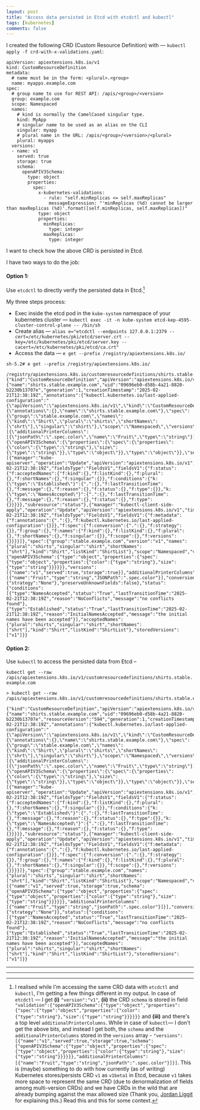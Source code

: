 ```yaml
---
layout: post
title: "Access data persisted in Etcd with etcdctl and kubectl"
tags: [kubernetes]
comments: false
---
```


I created the following CRD (Custom Resource Definition) with — `kubectl apply -f crd-with-x-validations.yaml`:

``` 
apiVersion: apiextensions.k8s.io/v1
kind: CustomResourceDefinition
metadata:
  # name must be in the form: <plural>.<group>
  name: myapps.example.com
spec:
  # group name to use for REST API: /apis/<group>/<version>
  group: example.com
  scope: Namespaced
  names:
    # kind is normally the CamelCased singular type. 
    kind: MyApp
    # singular name to be used as an alias on the CLI
    singular: myapp
    # plural name in the URL: /apis/<group>/<version>/<plural>
    plural: myapps
  versions:
  - name: v1
    served: true
    storage: true
    schema:
      openAPIV3Schema:
        type: object
        properties:
          spec:
            x-kubernetes-validations: 
              - rule: "self.minReplicas <= self.maxReplicas"
                messageExpression: "'minReplicas (%d) cannot be larger than maxReplicas (%d)'.format([self.minReplicas, self.maxReplicas])"
            type: object
            properties:
              minReplicas:
                type: integer
              maxReplicas:
                type: integer
```


I want to check how the above CRD is persisted in Etcd.

I have two ways to do the job:

#### Option 1:

Use `etcdctl` to directly verify the persisted data in Etcd.[^1]

My three steps process:
- Exec inside the etcd pod in the `kube-system` namespace of your kubernetes cluster —
   `kubectl exec -it -n kube-system etcd-kep-4595-cluster-control-plane -- /bin/sh`
- Create alias —
   `alias e="etcdctl --endpoints 127.0.0.1:2379 --cert=/etc/kubernetes/pki/etcd/server.crt --key=/etc/kubernetes/pki/etcd/server.key --cacert=/etc/kubernetes/pki/etcd/ca.crt"`
- Access the data —
   `e get --prefix /registry/apiextensions.k8s.io/`

```
sh-5.2# e get --prefix /registry/apiextensions.k8s.io/

/registry/apiextensions.k8s.io/customresourcedefinitions/shirts.stable.example.com
{"kind":"CustomResourceDefinition","apiVersion":"apiextensions.k8s.io/v1beta1","metadata":{"name":"shirts.stable.example.com","uid":"09696eb0-d58b-4a21-8820-b2230b13707e","generation":1,"creationTimestamp":"2025-02-21T12:38:19Z","annotations":{"kubectl.kubernetes.io/last-applied-configuration":"{\"apiVersion\":\"apiextensions.k8s.io/v1\",\"kind\":\"CustomResourceDefinition\",\"metadata\":{\"annotations\":{},\"name\":\"shirts.stable.example.com\"},\"spec\":{\"group\":\"stable.example.com\",\"names\":{\"kind\":\"Shirt\",\"plural\":\"shirts\",\"shortNames\":[\"shrt\"],\"singular\":\"shirt\"},\"scope\":\"Namespaced\",\"versions\":[{\"additionalPrinterColumns\":[{\"jsonPath\":\".spec.color\",\"name\":\"Fruit\",\"type\":\"string\"}],\"name\":\"v1\",\"schema\":{\"openAPIV3Schema\":{\"properties\":{\"spec\":{\"properties\":{\"color\":{\"type\":\"string\"},\"size\":{\"type\":\"string\"}},\"type\":\"object\"}},\"type\":\"object\"}},\"served\":true,\"storage\":true}]}}\n"},"managedFields":[{"manager":"kube-apiserver","operation":"Update","apiVersion":"apiextensions.k8s.io/v1","time":"2025-02-21T12:38:19Z","fieldsType":"FieldsV1","fieldsV1":{"f:status":{"f:acceptedNames":{"f:kind":{},"f:listKind":{},"f:plural":{},"f:shortNames":{},"f:singular":{}},"f:conditions":{"k:{\"type\":\"Established\"}":{".":{},"f:lastTransitionTime":{},"f:message":{},"f:reason":{},"f:status":{},"f:type":{}},"k:{\"type\":\"NamesAccepted\"}":{".":{},"f:lastTransitionTime":{},"f:message":{},"f:reason":{},"f:status":{},"f:type":{}}}}},"subresource":"status"},{"manager":"kubectl-client-side-apply","operation":"Update","apiVersion":"apiextensions.k8s.io/v1","time":"2025-02-21T12:38:19Z","fieldsType":"FieldsV1","fieldsV1":{"f:metadata":{"f:annotations":{".":{},"f:kubectl.kubernetes.io/last-applied-configuration":{}}},"f:spec":{"f:conversion":{".":{},"f:strategy":{}},"f:group":{},"f:names":{"f:kind":{},"f:listKind":{},"f:plural":{},"f:shortNames":{},"f:singular":{}},"f:scope":{},"f:versions":{}}}}]},"spec":{"group":"stable.example.com","version":"v1","names":{"plural":"shirts","singular":"shirt","shortNames":["shrt"],"kind":"Shirt","listKind":"ShirtList"},"scope":"Namespaced","validation":{"openAPIV3Schema":{"type":"object","properties":{"spec":{"type":"object","properties":{"color":{"type":"string"},"size":{"type":"string"}}}}}},"versions":[{"name":"v1","served":true,"storage":true}],"additionalPrinterColumns":[{"name":"Fruit","type":"string","JSONPath":".spec.color"}],"conversion":{"strategy":"None"},"preserveUnknownFields":false},"status":{"conditions":[{"type":"NamesAccepted","status":"True","lastTransitionTime":"2025-02-21T12:38:19Z","reason":"NoConflicts","message":"no conflicts found"},{"type":"Established","status":"True","lastTransitionTime":"2025-02-21T12:38:19Z","reason":"InitialNamesAccepted","message":"the initial names have been accepted"}],"acceptedNames":{"plural":"shirts","singular":"shirt","shortNames":["shrt"],"kind":"Shirt","listKind":"ShirtList"},"storedVersions":["v1"]}}
```


#### Option 2:

Use `kubectl` to access the persisted data from Etcd –  

`kubectl get --raw /apis/apiextensions.k8s.io/v1/customresourcedefinitions/shirts.stable.example.com`

```
> kubectl get --raw /apis/apiextensions.k8s.io/v1/customresourcedefinitions/shirts.stable.example.com

{"kind":"CustomResourceDefinition","apiVersion":"apiextensions.k8s.io/v1","metadata":{"name":"shirts.stable.example.com","uid":"09696eb0-d58b-4a21-8820-b2230b13707e","resourceVersion":"594","generation":1,"creationTimestamp":"2025-02-21T12:38:19Z","annotations":{"kubectl.kubernetes.io/last-applied-configuration":"{\"apiVersion\":\"apiextensions.k8s.io/v1\",\"kind\":\"CustomResourceDefinition\",\"metadata\":{\"annotations\":{},\"name\":\"shirts.stable.example.com\"},\"spec\":{\"group\":\"stable.example.com\",\"names\":{\"kind\":\"Shirt\",\"plural\":\"shirts\",\"shortNames\":[\"shrt\"],\"singular\":\"shirt\"},\"scope\":\"Namespaced\",\"versions\":[{\"additionalPrinterColumns\":[{\"jsonPath\":\".spec.color\",\"name\":\"Fruit\",\"type\":\"string\"}],\"name\":\"v1\",\"schema\":{\"openAPIV3Schema\":{\"properties\":{\"spec\":{\"properties\":{\"color\":{\"type\":\"string\"},\"size\":{\"type\":\"string\"}},\"type\":\"object\"}},\"type\":\"object\"}},\"served\":true,\"storage\":true}]}}\n"},"managedFields":[{"manager":"kube-apiserver","operation":"Update","apiVersion":"apiextensions.k8s.io/v1","time":"2025-02-21T12:38:19Z","fieldsType":"FieldsV1","fieldsV1":{"f:status":{"f:acceptedNames":{"f:kind":{},"f:listKind":{},"f:plural":{},"f:shortNames":{},"f:singular":{}},"f:conditions":{"k:{\"type\":\"Established\"}":{".":{},"f:lastTransitionTime":{},"f:message":{},"f:reason":{},"f:status":{},"f:type":{}},"k:{\"type\":\"NamesAccepted\"}":{".":{},"f:lastTransitionTime":{},"f:message":{},"f:reason":{},"f:status":{},"f:type":{}}}}},"subresource":"status"},{"manager":"kubectl-client-side-apply","operation":"Update","apiVersion":"apiextensions.k8s.io/v1","time":"2025-02-21T12:38:19Z","fieldsType":"FieldsV1","fieldsV1":{"f:metadata":{"f:annotations":{".":{},"f:kubectl.kubernetes.io/last-applied-configuration":{}}},"f:spec":{"f:conversion":{".":{},"f:strategy":{}},"f:group":{},"f:names":{"f:kind":{},"f:listKind":{},"f:plural":{},"f:shortNames":{},"f:singular":{}},"f:scope":{},"f:versions":{}}}}]},"spec":{"group":"stable.example.com","names":{"plural":"shirts","singular":"shirt","shortNames":["shrt"],"kind":"Shirt","listKind":"ShirtList"},"scope":"Namespaced","versions":[{"name":"v1","served":true,"storage":true,"schema":{"openAPIV3Schema":{"type":"object","properties":{"spec":{"type":"object","properties":{"color":{"type":"string"},"size":{"type":"string"}}}}}},"additionalPrinterColumns":[{"name":"Fruit","type":"string","jsonPath":".spec.color"}]}],"conversion":{"strategy":"None"}},"status":{"conditions":[{"type":"NamesAccepted","status":"True","lastTransitionTime":"2025-02-21T12:38:19Z","reason":"NoConflicts","message":"no conflicts found"},{"type":"Established","status":"True","lastTransitionTime":"2025-02-21T12:38:19Z","reason":"InitialNamesAccepted","message":"the initial names have been accepted"}],"acceptedNames":{"plural":"shirts","singular":"shirt","shortNames":["shrt"],"kind":"Shirt","listKind":"ShirtList"},"storedVersions":["v1"]}}
```

---
---


[^1]: I realised while I'm accessing the same CRD data with `etcdctl` and `kubectl`, I'm getting a few things different in my output. In case of `etcdctl` — I get **(i)** `"version":"v1"`, **(ii)** the CRD `schema` is stored in field `"validation":{"openAPIV3Schema":{"type":"object","properties":{"spec":{"type":"object","properties":{"color":{"type":"string"},"size":{"type":"string"}}}}}}` and **(iii)** and there's a top level `additionalPrinterColumns`. While in case of `kubectl`— I don't get the above bits, and instead I get both, the `schema` and the `additionalPrinterColumns` stored in the `versions` array - `"versions":[{"name":"v1","served":true,"storage":true,"schema":{"openAPIV3Schema":{"type":"object","properties":{"spec":{"type":"object","properties":{"color":{"type":"string"},"size":{"type":"string"}}}}}},"additionalPrinterColumns":[{"name":"Fruit","type":"string","jsonPath":".spec.color"}]}]`.  This is (maybe) something to do with how currently (as of writing) Kubernetes stores/persists CRD `v1` as `v1beta1` in Etcd, because `v1` takes more space to represent the same CRD (due to denormalization of fields among multi-version CRDs) and we have CRDs in the wild that are already bumping against the max allowed size (Thank you, [Jordan Liggit](https://jordan.liggitt.net/) for explaining this.) Read this[^2] and this[^3] for some context.
[^2]: [https://github.com/kubernetes/kubernetes/blob/931ad2a9fdedaf1e47126f5b3e5880eb3708bfb2/pkg/controlplane/apiserver/apiextensions.go#L55-L56](https://github.com/kubernetes/kubernetes/blob/931ad2a9fdedaf1e47126f5b3e5880eb3708bfb2/pkg/controlplane/apiserver/apiextensions.go#L55-L56)
[^3]: Attempt to bump the storage version from v1beta1 → v1, but was blocked on [https://github.com/kubernetes/kubernetes/issues/82292](https://github.com/kubernetes/kubernetes/issues/82292) 
